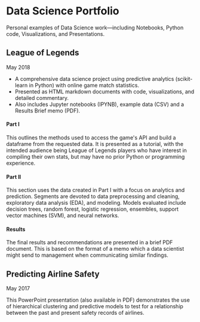 # Data Science Portfolio
Personal examples of Data Science work—including Notebooks, Python code, Visualizations, and Presentations.

## League of Legends
May 2018
* A comprehensive data science project using predictive analytics (scikit-learn in Python) with online game match statistics.
* Presented as HTML markdown documents with code, visualizations, and detailed commentary.
* Also includes Jupyter notebooks (IPYNB), example data (CSV) and a Results Brief memo (PDF).

#### Part I
This outlines the methods used to access the game's API and build a dataframe from the requested data. It is presented as a tutorial, with the intended audience being League of Legends players who have interest in compiling their own stats, but may have no prior Python or programming experience.

#### Part II
This section uses the data created in Part I with a focus on analytics and prediction. Segments are devoted to data preprocessing and cleaning, exploratory data analysis (EDA), and modeling. Models evaluated include decision trees, random forest, logistic regression, ensembles, support vector machines (SVM), and neural networks.

#### Results
The final results and recommendations are presented in a brief PDF document. This is based on the format of a memo which a data scientist might send to management when communicating similar findings.


## Predicting Airline Safety
May 2017

This PowerPoint presentation (also available in PDF) demonstrates the use of hierarchical clustering and predictive models to test for a relationship between the past and present safety records of airlines.

